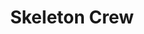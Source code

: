 ---
title: Skeleton Crew
poster: 'skeleton-crew.jpg'
description: Phylicia Rashad returns in the Broadway premiere in Dominique Morisseau's new play.
theater: Samuel J Friedman Theatre
original_preview: '2021-12-21'
original_opening: '2022-01-12'
preview: '2021-12-21'
opening: '2022-01-12'
tonyaward: false
criticspick: false
tags: 
  - Play
  - Broadway
  - Drama
trailer: 
website: 'https://www.manhattantheatreclub.com/shows/2021-22-season/skeleton-crew/'

---